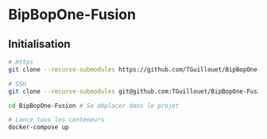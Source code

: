 # BipBopOne-Fusion

## Initialisation
```bash
# Https
git clone --recurse-submodules https://github.com/TGuillouet/BipBopOne-Fusion.git

# SSH
git clone --recurse-submodules git@github.com:TGuillouet/BipBopOne-Fusion.git

cd BipBopOne-Fusion # Se déplacer dans le projet

# Lance tous les conteneurs
docker-compose up

```

## 
